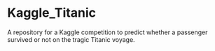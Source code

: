 # Kaggle_Titanic
 A repository for a Kaggle competition to predict whether a passenger survived or not on the tragic Titanic voyage.
